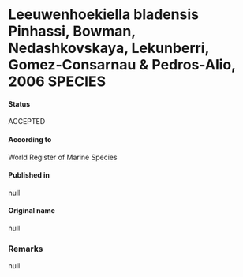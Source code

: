 # Leeuwenhoekiella bladensis Pinhassi, Bowman, Nedashkovskaya, Lekunberri, Gomez-Consarnau & Pedros-Alio, 2006 SPECIES

#### Status
ACCEPTED

#### According to
World Register of Marine Species

#### Published in
null

#### Original name
null

### Remarks
null